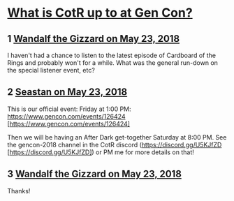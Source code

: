 # [What is CotR up to at Gen Con?](https://community.fantasyflightgames.com/topic/276502-what-is-cotr-up-to-at-gen-con/)

## 1 [Wandalf the Gizzard on May 23, 2018](https://community.fantasyflightgames.com/topic/276502-what-is-cotr-up-to-at-gen-con/?do=findComment&comment=3345296)

I haven't had a chance to listen to the latest episode of Cardboard of the Rings and probably won't for a while. What was the general run-down on the special listener event, etc?

## 2 [Seastan on May 23, 2018](https://community.fantasyflightgames.com/topic/276502-what-is-cotr-up-to-at-gen-con/?do=findComment&comment=3345546)

This is our official event:
Friday at 1:00 PM: https://www.gencon.com/events/126424 [https://www.gencon.com/events/126424]

Then we will be having an After Dark get-together Saturday at 8:00 PM. See the gencon-2018 channel in the CotR discord (https://discord.gg/U5KJfZD [https://discord.gg/U5KJfZD]) or PM me for more details on that!

## 3 [Wandalf the Gizzard on May 23, 2018](https://community.fantasyflightgames.com/topic/276502-what-is-cotr-up-to-at-gen-con/?do=findComment&comment=3345624)

Thanks!

